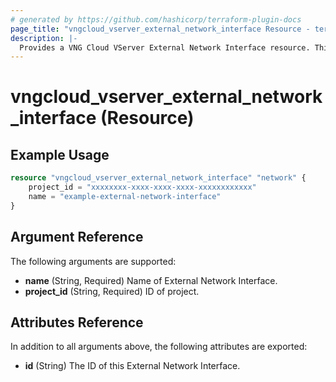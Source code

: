 ```yaml
---
# generated by https://github.com/hashicorp/terraform-plugin-docs
page_title: "vngcloud_vserver_external_network_interface Resource - terraform-provider-vngcloud"
description: |-
  Provides a VNG Cloud VServer External Network Interface resource. This can be used to import, create, modify, and delete.
---
```


# vngcloud_vserver_external_network_interface (Resource)



## Example Usage

```terraform
resource "vngcloud_vserver_external_network_interface" "network" {
    project_id = "xxxxxxxx-xxxx-xxxx-xxxx-xxxxxxxxxxxx"
    name = "example-external-network-interface"
}
```

## Argument Reference

The following arguments are supported:

- **name** (String, Required) Name of External Network Interface.
- **project_id** (String, Required) ID of project.

## Attributes Reference

In addition to all arguments above, the following attributes are exported:
- **id** (String) The ID of this External Network Interface.


